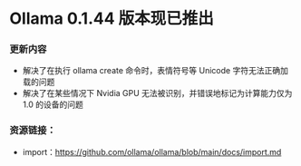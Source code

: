 # Ollama 0.1.44 版本现已推出

### 更新内容

- 解决了在执行 ollama create 命令时，表情符号等 Unicode 字符无法正确加载的问题
- 解决了在某些情况下 Nvidia GPU 无法被识别，并错误地标记为计算能力仅为 1.0 的设备的问题

### 资源链接：

- import：https://github.com/ollama/ollama/blob/main/docs/import.md